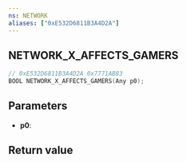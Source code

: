 ```yaml
---
ns: NETWORK
aliases: ["0xE532D6811B3A4D2A"]
---
```

## NETWORK_X_AFFECTS_GAMERS

```c
// 0xE532D6811B3A4D2A 0x7771AB83
BOOL NETWORK_X_AFFECTS_GAMERS(Any p0);
```


## Parameters
* **p0**: 

## Return value

